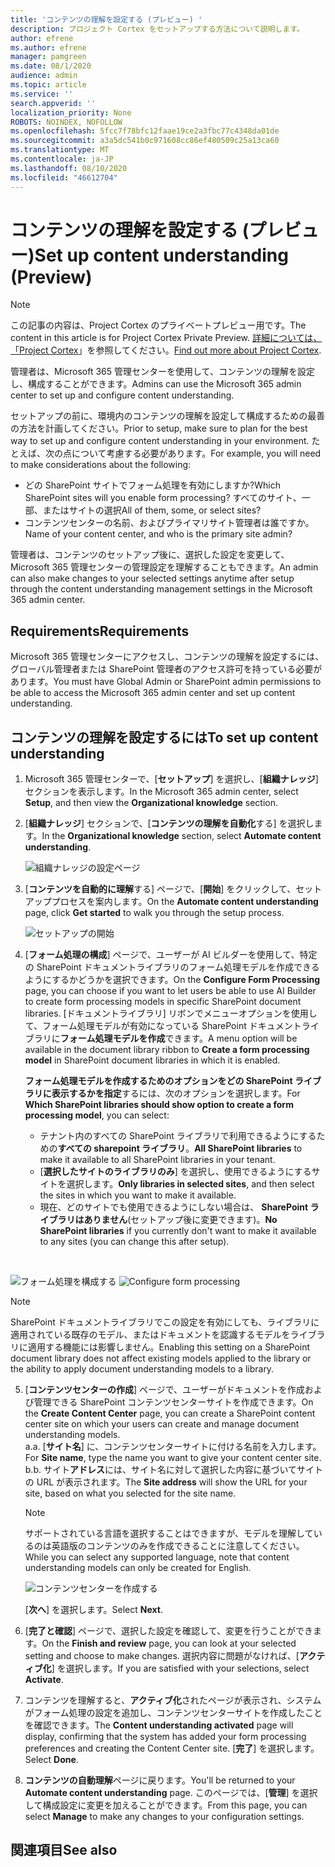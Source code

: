 ```yaml
---
title: 'コンテンツの理解を設定する (プレビュー) '
description: プロジェクト Cortex をセットアップする方法について説明します。
author: efrene
ms.author: efrene
manager: pamgreen
ms.date: 08/1/2020
audience: admin
ms.topic: article
ms.service: ''
search.appverid: ''
localization_priority: None
ROBOTS: NOINDEX, NOFOLLOW
ms.openlocfilehash: 5fcc7f78bfc12faae19ce2a3fbc77c4348da01de
ms.sourcegitcommit: a3a5dc541b0c971608cc86ef480509c25a13ca60
ms.translationtype: MT
ms.contentlocale: ja-JP
ms.lasthandoff: 08/10/2020
ms.locfileid: "46612704"
---
```

# <a name="set-up-content-understanding-preview"></a><span data-ttu-id="61c79-103">コンテンツの理解を設定する (プレビュー)</span><span class="sxs-lookup"><span data-stu-id="61c79-103">Set up content understanding (Preview)</span></span>

> [!Note] 
> <span data-ttu-id="61c79-104">この記事の内容は、Project Cortex のプライベートプレビュー用です。</span><span class="sxs-lookup"><span data-stu-id="61c79-104">The content in this article is for Project Cortex Private Preview.</span></span> <span data-ttu-id="61c79-105">[詳細については、「Project Cortex](https://aka.ms/projectcortex)」を参照してください。</span><span class="sxs-lookup"><span data-stu-id="61c79-105">[Find out more about Project Cortex](https://aka.ms/projectcortex).</span></span>

<span data-ttu-id="61c79-106">管理者は、Microsoft 365 管理センターを使用して、コンテンツの理解を設定し、構成することができます。</span><span class="sxs-lookup"><span data-stu-id="61c79-106">Admins can use the Microsoft 365 admin center to set up and configure content understanding.</span></span> 

<span data-ttu-id="61c79-107">セットアップの前に、環境内のコンテンツの理解を設定して構成するための最善の方法を計画してください。</span><span class="sxs-lookup"><span data-stu-id="61c79-107">Prior to setup, make sure to plan for the best way to set up and configure content understanding in your environment.</span></span> <span data-ttu-id="61c79-108">たとえば、次の点について考慮する必要があります。</span><span class="sxs-lookup"><span data-stu-id="61c79-108">For example, you will need to make considerations about the following:</span></span>
- <span data-ttu-id="61c79-109">どの SharePoint サイトでフォーム処理を有効にしますか?</span><span class="sxs-lookup"><span data-stu-id="61c79-109">Which SharePoint sites will you enable form processing?</span></span> <span data-ttu-id="61c79-110">すべてのサイト、一部、またはサイトの選択</span><span class="sxs-lookup"><span data-stu-id="61c79-110">All of them, some, or select sites?</span></span>
- <span data-ttu-id="61c79-111">コンテンツセンターの名前、およびプライマリサイト管理者は誰ですか。</span><span class="sxs-lookup"><span data-stu-id="61c79-111">Name of your content center, and who is the primary site admin?</span></span>

<span data-ttu-id="61c79-112">管理者は、コンテンツのセットアップ後に、選択した設定を変更して、Microsoft 365 管理センターの管理設定を理解することもできます。</span><span class="sxs-lookup"><span data-stu-id="61c79-112">An admin can also make changes to your selected settings anytime after setup through the content understanding management settings in the Microsoft 365 admin center.</span></span>


## <a name="requirements"></a><span data-ttu-id="61c79-113">Requirements</span><span class="sxs-lookup"><span data-stu-id="61c79-113">Requirements</span></span> 
<span data-ttu-id="61c79-114">Microsoft 365 管理センターにアクセスし、コンテンツの理解を設定するには、グローバル管理者または SharePoint 管理者のアクセス許可を持っている必要があります。</span><span class="sxs-lookup"><span data-stu-id="61c79-114">You must have Global Admin or SharePoint admin permissions to be able to access the Microsoft 365 admin center and set up content understanding.</span></span>


## <a name="to-set-up-content-understanding"></a><span data-ttu-id="61c79-115">コンテンツの理解を設定するには</span><span class="sxs-lookup"><span data-stu-id="61c79-115">To set up content understanding</span></span>

1. <span data-ttu-id="61c79-116">Microsoft 365 管理センターで、[**セットアップ**] を選択し、[**組織ナレッジ**] セクションを表示します。</span><span class="sxs-lookup"><span data-stu-id="61c79-116">In the Microsoft 365 admin center, select **Setup**, and then view the **Organizational knowledge** section.</span></span>
2. <span data-ttu-id="61c79-117">[**組織ナレッジ**] セクションで、[**コンテンツの理解を自動化**する] を選択します。</span><span class="sxs-lookup"><span data-stu-id="61c79-117">In the **Organizational knowledge** section, select **Automate content understanding**.</span></span><br/>

    ![組織ナレッジの設定ページ](../media/content-understanding/admin-org-knowledge-options.png)</br>

3. <span data-ttu-id="61c79-119">[**コンテンツを自動的に理解**する] ページで、[**開始**] をクリックして、セットアッププロセスを案内します。</span><span class="sxs-lookup"><span data-stu-id="61c79-119">On the **Automate content understanding** page, click **Get started** to walk you through the setup process.</span></span><br/>

    ![セットアップの開始](../media/content-understanding/admin-content-understanding-get-started.png)</br>


4. <span data-ttu-id="61c79-121">[**フォーム処理の構成**] ページで、ユーザーが AI ビルダーを使用して、特定の SharePoint ドキュメントライブラリのフォーム処理モデルを作成できるようにするかどうかを選択できます。</span><span class="sxs-lookup"><span data-stu-id="61c79-121">On the **Configure Form Processing** page, you can choose if you want to let users be able to use AI Builder to create form processing models in specific SharePoint document libraries.</span></span> <span data-ttu-id="61c79-122">[ドキュメントライブラリ] リボンでメニューオプションを使用して、フォーム処理モデルが有効になっている SharePoint ドキュメントライブラリに**フォーム処理モデルを作成**できます。</span><span class="sxs-lookup"><span data-stu-id="61c79-122">A menu option will be available in the document library ribbon to **Create a form processing model** in SharePoint document libraries in which it is enabled.</span></span>
 
     <span data-ttu-id="61c79-123">**フォーム処理モデルを作成するためのオプションをどの SharePoint ライブラリに表示するかを指定**するには、次のオプションを選択します。</span><span class="sxs-lookup"><span data-stu-id="61c79-123">For **Which SharePoint libraries should show option to create a form processing model**, you can select:</span></span></br>
    - <span data-ttu-id="61c79-124">テナント内のすべての SharePoint ライブラリで利用できるようにするための**すべての sharepoint ライブラリ**。</span><span class="sxs-lookup"><span data-stu-id="61c79-124">**All SharePoint libraries** to make it available to all SharePoint libraries in your tenant.</span></span></br>
    - <span data-ttu-id="61c79-125">[**選択したサイトのライブラリのみ**] を選択し、使用できるようにするサイトを選択します。</span><span class="sxs-lookup"><span data-stu-id="61c79-125">**Only libraries in selected sites**, and then select the sites in which you want to make it available.</span></span></br>
    - <span data-ttu-id="61c79-126">現在、どのサイトでも使用できるようにしない場合は、 **SharePoint ライブラリはありません**(セットアップ後に変更できます)。</span><span class="sxs-lookup"><span data-stu-id="61c79-126">**No SharePoint libraries** if you currently don't want to make it available to any sites (you can change this after setup).</span></span>
</br>

   <span data-ttu-id="61c79-127">![フォーム処理を構成する](../media/content-understanding/admin-configforms.png)
</span><span class="sxs-lookup"><span data-stu-id="61c79-127">![Configure form processing](../media/content-understanding/admin-configforms.png)
</span></span></br>

   > [!Note]
   > <span data-ttu-id="61c79-128">SharePoint ドキュメントライブラリでこの設定を有効にしても、ライブラリに適用されている既存のモデル、またはドキュメントを認識するモデルをライブラリに適用する機能には影響しません。</span><span class="sxs-lookup"><span data-stu-id="61c79-128">Enabling this setting on a SharePoint document library does not affect existing models applied to the library or the ability to apply document understanding models to a library.</span></span> 

    
5. <span data-ttu-id="61c79-129">[**コンテンツセンターの作成**] ページで、ユーザーがドキュメントを作成および管理できる SharePoint コンテンツセンターサイトを作成できます。</span><span class="sxs-lookup"><span data-stu-id="61c79-129">On the **Create Content Center** page, you can create a SharePoint content center site on which your users can create and manage document understanding models.</span></span> </br>
    <span data-ttu-id="61c79-130">a.</span><span class="sxs-lookup"><span data-stu-id="61c79-130">a.</span></span> <span data-ttu-id="61c79-131">[**サイト名**] に、コンテンツセンターサイトに付ける名前を入力します。</span><span class="sxs-lookup"><span data-stu-id="61c79-131">For **Site name**, type the name you want to give your content center site.</span></span></br>
    <span data-ttu-id="61c79-132">b.</span><span class="sxs-lookup"><span data-stu-id="61c79-132">b.</span></span> <span data-ttu-id="61c79-133">サイト**アドレス**には、サイト名に対して選択した内容に基づいてサイトの URL が表示されます。</span><span class="sxs-lookup"><span data-stu-id="61c79-133">The **Site address** will show the URL for your site, based on what you selected for the site name.</span></span></br>

    > [!Note] 
    > <span data-ttu-id="61c79-134">サポートされている言語を選択することはできますが、モデルを理解しているのは英語版のコンテンツのみを作成できることに注意してください。</span><span class="sxs-lookup"><span data-stu-id="61c79-134">While you can select any supported language, note that content understanding models can only be created for English.</span></span></br>

      ![コンテンツセンターを作成する](../media/content-understanding/admin-cu-create-cc.png)</br>


    <span data-ttu-id="61c79-136">[**次へ**] を選択します。</span><span class="sxs-lookup"><span data-stu-id="61c79-136">Select **Next**.</span></span>
6. <span data-ttu-id="61c79-137">[**完了と確認**] ページで、選択した設定を確認して、変更を行うことができます。</span><span class="sxs-lookup"><span data-stu-id="61c79-137">On the **Finish and review** page, you can look at your selected setting and choose to make changes.</span></span> <span data-ttu-id="61c79-138">選択内容に問題がなければ、[**アクティブ化**] を選択します。</span><span class="sxs-lookup"><span data-stu-id="61c79-138">If you are satisfied with your selections, select **Activate**.</span></span>



7. <span data-ttu-id="61c79-139">コンテンツを理解すると、**アクティブ化**されたページが表示され、システムがフォーム処理の設定を追加し、コンテンツセンターサイトを作成したことを確認できます。</span><span class="sxs-lookup"><span data-stu-id="61c79-139">The **Content understanding activated** page will display, confirming that the system has added your form processing preferences and creating the Content Center site.</span></span> <span data-ttu-id="61c79-140">[**完了**] を選択します。</span><span class="sxs-lookup"><span data-stu-id="61c79-140">Select **Done**.</span></span>

8. <span data-ttu-id="61c79-141">**コンテンツの自動理解**ページに戻ります。</span><span class="sxs-lookup"><span data-stu-id="61c79-141">You'll be returned to your **Automate content understanding** page.</span></span> <span data-ttu-id="61c79-142">このページでは、[**管理**] を選択して構成設定に変更を加えることができます。</span><span class="sxs-lookup"><span data-stu-id="61c79-142">From this page, you can select **Manage** to make any changes to your configuration settings.</span></span> 

## <a name="see-also"></a><span data-ttu-id="61c79-143">関連項目</span><span class="sxs-lookup"><span data-stu-id="61c79-143">See also</span></span>



  






